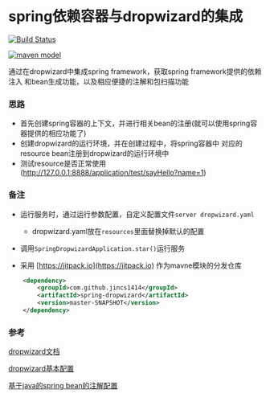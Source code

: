 # spring依赖容器与dropwizard的集成

[![Build Status](https://travis-ci.org/jincs1414/spring-dropwizard.svg?branch=master)](https://travis-ci.org/jincs1414/spring-dropwizard)

[![maven model](https://jitpack.io/v/jincs1414/spring-dropwizard.svg)](https://jitpack.io/#jincs1414/spring-dropwizard)

通过在dropwizard中集成spring framework，获取spring framework提供的依赖注入
和bean生成功能，以及相应便捷的注解和包扫描功能

### 思路

- 首先创建spring容器的上下文，并进行相关bean的注册(就可以使用spring容器提供的相应功能了)
- 创建dropwizard的运行环境，并在创建过程中，将spring容器中
对应的resource bean注册到dropwizard的运行环境中
- 测试resource是否正常使用(http://127.0.0.1:8888/application/test/sayHello?name=1)

### 备注

- 运行服务时，通过运行参数配置，自定义配置文件`server dropwizard.yaml`

  - dropwizard.yaml放在`resources`里面替换掉默认的配置

- 调用`SpringDropwizardApplication.star()`运行服务

- 采用 [https://jitpack.io](https://jitpack.io) 作为mavne模块的分发仓库
```xml
	<dependency>
	    <groupId>com.github.jincs1414</groupId>
	    <artifactId>spring-dropwizard</artifactId>
	    <version>master-SNAPSHOT</version>
	</dependency>
```


### 参考
[dropwizard文档](https://www.dropwizard.io/1.3.5/docs/getting-started.html)

[dropwizard基本配置](https://github.com/dropwizard/dropwizard/blob/master/dropwizard-example/example.yml)

[基于java的spring bean的注解配置](https://docs.spring.io/spring/docs/5.1.1.RELEASE/spring-framework-reference/core.html#beans-java)


